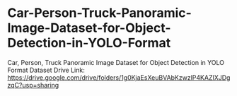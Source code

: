 # Car-Person-Truck-Panoramic-Image-Dataset-for-Object-Detection-in-YOLO-Format
Car, Person, Truck Panoramic Image Dataset for Object Detection in YOLO Format
Dataset Drive Link: https://drive.google.com/drive/folders/1g0KjaEsXeuBVAbKzwzlP4KAZIXJDgzqC?usp=sharing
